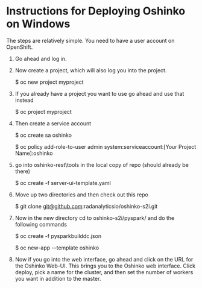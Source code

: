 Instructions for Deploying Oshinko on Windows
=====================
The steps are relatively simple. You need to have a user account on OpenShift.  

1. Go ahead and log in.
2. Now create a project, which will also log you into the project.

    $ oc new project myproject

3. If you already have a project you want to use go ahead and use that instead

    $ oc project myproject

4. Then create a service account

   $ oc create sa oshinko

   $ oc policy add-role-to-user admin system:serviceaccount:[Your Project Name]:oshinko

5. go into oshinko-rest\tools in the local copy of repo (should already be there)

    $ oc create -f server-ui-template.yaml

6. Move up two directories and then check out this repo

   $ git clone git@github.com:radanalyticsio/oshinko-s2i.git

7. Now in the new directory cd to oshinko-s2i/pyspark/ and do the following commands

    $ oc create -f pysparkbuilddc.json

    $ oc new-app --template oshinko

8. Now if you go into the web interface, go ahead and click on the URL for the Oshinko Web-UI. This brings you to the Oshinko web interface. Click deploy, pick a name for the cluster, and then set the number of workers you want in addition to the master.
